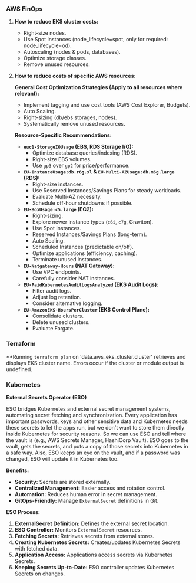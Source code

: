 ### AWS FinOps

1.  **How to reduce EKS cluster costs:**

    * Right-size nodes.
    * Use Spot Instances (node_lifecycle=spot, only for required: node_lifecycle=od).
    * Autoscaling (nodes & pods, databases).
    * Optimize storage classes.
    * Remove unused resources.

2.  **How to reduce costs of specific AWS resources:**

    **General Cost Optimization Strategies (Apply to all resources where relevant):**

    * Implement tagging and use cost tools (AWS Cost Explorer, Budgets).
    * Auto Scaling.
    * Right-sizing (db/ebs storages, nodes).
    * Systematically remove unused resources.


    **Resource-Specific Recommendations:**

    * **`euc1-StorageIOUsage` (EBS, RDS Storage I/O):**
        * Optimize database queries/indexing (RDS).
        * Right-size EBS volumes.
        * Use `gp3` over `gp2` for price/performance.
    * **`EU-InstanceUsage:db.r6g.xl` & `EU-Multi-AZUsage:db.m6g.large` (RDS):**
        * Right-size instances.
        * Use Reserved Instances/Savings Plans for steady workloads.
        * Evaluate Multi-AZ necessity.
        * Schedule off-hour shutdowns if possible.
    * **`EU-BoxUsage:c5.large` (EC2):**
        * Right-sizing.
        * Explore newer instance types (`c6i`, `c7g`, Graviton).
        * Use Spot Instances.
        * Reserved Instances/Savings Plans (long-term).
        * Auto Scaling.
        * Scheduled Instances (predictable on/off).
        * Optimize applications (efficiency, caching).
        * Terminate unused instances.
    * **`EU-Natgateway-Hours` (NAT Gateway):**
        * Use VPC endpoints.
        * Carefully consider NAT instances.
    * **`EU-PaidKubernetesAuditLogsAnalyzed` (EKS Audit Logs):**
        * Filter audit logs.
        * Adjust log retention.
        * Consider alternative logging.
    * **`EU-AmazonEKS-HoursPerCluster` (EKS Control Plane):**
        * Consolidate clusters.
        * Delete unused clusters.
        * Evaluate Fargate.

### Terraform

**Running `terraform plan` on 'data.aws_eks_cluster.cluster' retrieves and displays EKS cluster name. Errors occur if the cluster or module output is undefined.

### Kubernetes

**External Secrets Operator (ESO)**

ESO bridges Kubernetes and external secret management systems, automating secret fetching and synchronization. Every application has important passwords, keys and other sensitive data and Kubernetes needs these secrets to let the apps run, but we don't want to store them directly inside Kubernetes for security reasons. So we can use ESO and tell where the vault is (e.g., AWS Secrets Manager, HashiCorp Vault). ESO goes to the vault, gets the secrets, and puts a copy of those secrets into Kubernetes in a safe way. Also, ESO keeps an eye on the vault, and if a password was changed, ESO will update it in Kubernetes too.


**Benefits:**

* **Security:** Secrets are stored externally.
* **Centralized Management:** Easier access and rotation control.
* **Automation:** Reduces human error in secret management.
* **GitOps-Friendly:** Manage `ExternalSecret` definitions in Git.

**ESO Process:**

1.  **ExternalSecret Definition:** Defines the external secret location.
2.  **ESO Controller:** Monitors `ExternalSecret` resources.
3.  **Fetching Secrets:** Retrieves secrets from external stores.
4.  **Creating Kubernetes Secrets:** Creates/updates Kubernetes Secrets with fetched data.
5.  **Application Access:** Applications access secrets via Kubernetes Secrets.
6.  **Keeping Secrets Up-to-Date:** ESO controller updates Kubernetes Secrets on changes.
